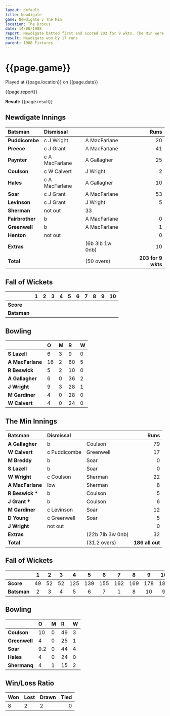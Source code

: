 ```yaml
---
layout: default
title: Newdigate
game: Newdigate v The Min
location: The Brocus
date: 14/08/1988
report: Newdigate batted first and scored 203 for 9 wkts. The Min were bowled out for 186.
result: Newdigate won by 17 runs
parent: 1988 Fixtures
---
```


# {{page.game}}

Played at {{page.location}} on {{page.date}}

{{page.report}}

**Result:** {{page.result}}

## Newdigate Innings

| Batsman | Dismissal |  | Runs |
|:---|:---|---|---:|
| **Puddicombe** | c J Wright | A MacFarlane | 20 | 
| **Preece** | c J Grant | A MacFarlane | 41 | 
| **Paynter** | c A MacFarlane | A Gallagher | 25 | 
| **Coulson** | c W Calvert | J Wright | 2 | 
| **Hales** | c A MacFarlane | A Gallagher | 10 | 
| **Soar** | c J Grant | A MacFarlane | 53 |
| **Levinson** | c J Grant | J Wright | 5 | 
| **Sherman** | not out | 33 |
| **Fairbrother** | b | A MacFarlane | 0 | 
| **Greenwell** | b | A MacFarlane | 1 | 
| **Henton** | not out |  | 0 |
| **Extras** | | (6b 3lb 1w 0nb) | 10 | 
| **Total** | | (50 overs) | **203 for 9 wkts** | 

## Fall of Wickets

| | 1 | 2 | 3 | 4 | 5 | 6 | 7 | 8 | 9 | 10 |
|---|:---:|:---:|:---:|:---:|:---:|:---:|:---:|:---:|:---:|:---:|
| **Score** |  |  |  |  |  |  |  |  |  |  |
| **Batsman** |  |  |  |  |  |  |  |  |  |  |

## Bowling

| | O | M | R | W |
|---|:---|:---|:---|:---|
| **S Lazell** | 6 | 3 | 9 | 0 | 
| **A MacFarlane** | 16 | 2 | 60 | 5 | 
| **R Beswick** | 5 | 2 | 10 | 0 | 
| **A Gallagher** | 6 | 0 | 36 | 2 | 
| **J Wright** | 9 | 3 | 28 | 1 |
| **M Gardiner** | 4 | 0 | 28 | 0 |
| **W Calvert** | 4 | 0 | 24 | 0 |

## The Min Innings

| Batsman | Dismissal |  | Runs |
|:---|:---|---|---:|
| **A Gallagher** | b | Coulson | 79 | 
| **W Calvert** | c Puddicombe | Greenwell | 17 | 
| **M Breddy** | b | Soar | 0 | 
| **S Lazell** | b | Soar | 0 | 
| **W Wright** | c Coulson  | Sherman | 22 | 
| **A MacFarlane** | lbw | Sherman | 8 | 
| **R Beswick &#42;** | b | Coulson | 5 | 
| **J Grant &#8224;** | b | Coulson | 6 | 
| **M Gardiner** | c Levinson | Soar | 12 | 
| **D Young** | c Greenwell | Soar | 5 | 
| **J Wright** | not out |  | 0 | 
| **Extras** | | (22b 7lb 3w 0nb) | 32 | 
| **Total** | | (31.2 overs) | **186 all out** | 

## Fall of Wickets

| | 1 | 2 | 3 | 4 | 5 | 6 | 7 | 8 | 9 | 10 |
|---|:---:|:---:|:---:|:---:|:---:|:---:|:---:|:---:|:---:|:---:|
| **Score** | 49 | 52 | 52 | 125 | 139 | 155 | 162 | 169 | 178 | 186 | 
| **Batsman** | 2 | 3 | 4 | 5 | 6 | 7 | 1 | 8 | 10 | 9 | 

## Bowling

| | O | M | R | W |
|---|:---|:---|:---|:---|
| **Coulson** | 10 | 0 | 49 | 3 | 
| **Greenwell** | 4 | 0 | 25 | 1 | 
| **Soar** | 9.2 | 0 | 44 | 4 | 
| **Hales** | 4 | 0 | 24 | 0 |
| **Shermanq** | 4 | 1 | 15 | 2 | 

## Win/Loss Ratio

| Won | Lost | Drawn | Tied |
|:---|:---|:---|---:|
| 8 | 2 | 2 | 0 |